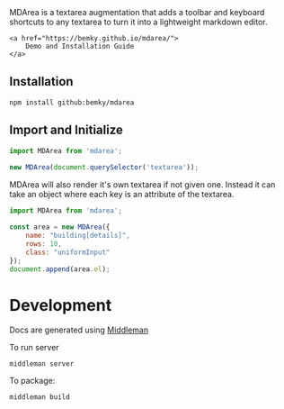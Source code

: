 <div class="">
    MDArea is a textarea augmentation that adds a toolbar and keyboard shortcuts to any textarea to turn it into a lightweight markdown editor.
    
    <a href="https://bemky.github.io/mdarea/">
        Demo and Installation Guide
    </a>
</div>

## Installation

    npm install github:bemky/mdarea

## Import and Initialize

```javascript
import MDArea from 'mdarea';
    
new MDArea(document.querySelector('textarea'));
````

MDArea will also render it's own textarea if not given one. Instead it can take an object where each key is an attribute of the textarea. 
```javascript
import MDArea from 'mdarea';

const area = new MDArea({
    name: "building[details]",
    rows: 10,
    class: "uniformInput"
});
document.append(area.el);
```

# Development
Docs are generated using [Middleman](https://middlemanapp.com/)

To run server

    middleman server

To package:

    middleman build
